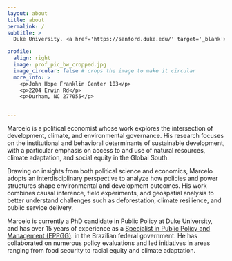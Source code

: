 ```yaml
---
layout: about
title: about
permalink: /
subtitle: >
  Duke University. <a href='https://sanford.duke.edu/' target='_blank'>Sanford School of Public Policy</a>

profile:
  align: right
  image: prof_pic_bw_cropped.jpg
  image_circular: false # crops the image to make it circular
  more_info: >
    <p>John Hope Franklin Center 103</p>
    <p>2204 Erwin Rd</p>
    <p>Durham, NC 277055</p>


---
```


Marcelo is a political economist whose work explores the intersection of development, climate, and environmental governance. His research focuses on the institutional and behavioral determinants of sustainable development, with a particular emphasis on access to and use of natural resources, climate adaptation, and social equity in the Global South.

Drawing on insights from both political science and economics, Marcelo adopts an interdisciplinary perspective to analyze how policies and power structures shape environmental and development outcomes. His work combines causal inference, field experiments, and geospatial analysis to better understand challenges such as deforestation, climate resilience, and public service delivery.

Marcelo is currently a PhD candidate in Public Policy at Duke University, and has over 15 years of experience as a  <a href='https://anesp.org.br/english' target='_blank'>Specialist in Public Policy and Management (EPPGG)</a>.  in the Brazilian federal government. He has collaborated on numerous policy evaluations and led initiatives in areas ranging from food security to racial equity and climate adaptation.

